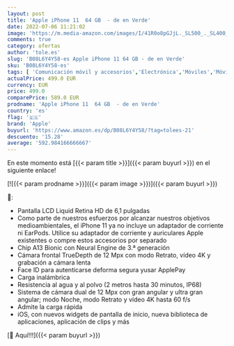 ```yaml
---
layout: post
title: 'Apple iPhone 11  64 GB  - de en Verde'
date: 2022-07-06 11:21:02
image: 'https://m.media-amazon.com/images/I/41R0o8pGJjL._SL500_._SL400_.jpg'
comments: true
category: ofertas
author: 'tole.es'
slug: 'B08L6Y4Y58-es Apple iPhone 11 64 GB - de en Verde'
sku: 'B08L6Y4Y58-es'
tags: [ 'Comunicación móvil y accesorios','Electrónica','Móviles','Móviles y smartphones libres','apple','iphone','🇪🇸', ]
actualPrice: 499.0 EUR
currency: EUR
price: 499.0
comparePrice: 589.0 EUR
prodname: 'Apple iPhone 11  64 GB  - de en Verde'
country: 'es'
flag: '🇪🇸'
brand: 'Apple'
buyurl: 'https://www.amazon.es/dp/B08L6Y4Y58/?tag=tolees-21'
descuento: '15.28'
average: '592.984166666667'
---
```


En este momento está [{{< param title >}}]({{< param buyurl >}}) en el siguiente enlace!

[![{{< param prodname >}}]({{< param image >}})]({{< param buyurl >}})

🔎:

- Pantalla LCD Liquid Retina HD de 6,1 pulgadas
- Como parte de nuestros esfuerzos por alcanzar nuestros objetivos medioambientales, el iPhone 11 ya no incluye un adaptador de corriente ni EarPods. Utilice su adaptador de corriente y auriculares Apple existentes o compre estos accesorios por separado
- Chip A13 Bionic con Neural Engine de 3.ª generación
- Cámara frontal TrueDepth de 12 Mpx con modo Retrato, vídeo 4K y grabación a cámara lenta
- Face ID para autenticarse deforma segura yusar ApplePay
- Carga inalámbrica
- Resistencia al agua y al polvo (2 metros hasta 30 minutos, IP68)
- Sistema de cámara dual de 12 Mpx con gran angular y ultra gran angular; modo Noche, modo Retrato y vídeo 4K hasta 60 f/s
- Admite la carga rápida
- iOS, con nuevos widgets de pantalla de inicio, nueva biblioteca de aplicaciones, aplicación de clips y más

[🛒 Aquí!!!]({{< param buyurl >}})
